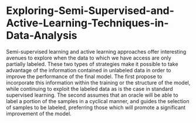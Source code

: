 # Exploring-Semi-Supervised-and-Active-Learning-Techniques-in-Data-Analysis

Semi-supervised learning and active learning approaches offer interesting avenues to explore when the data to which we have access are only partially labeled. These two types of strategies make it possible to take advantage of the information contained in unlabeled data in order to improve the performance of the final model. The first propose to incorporate this information within the training or the structure of the model, while continuing to exploit the labeled data as is the case in standard supervised learning. The second assumes that an oracle will be able to label a portion of the samples in a cyclical manner, and guides the selection of samples to be labeled, preferring those which will promote a significant improvement of the model.
